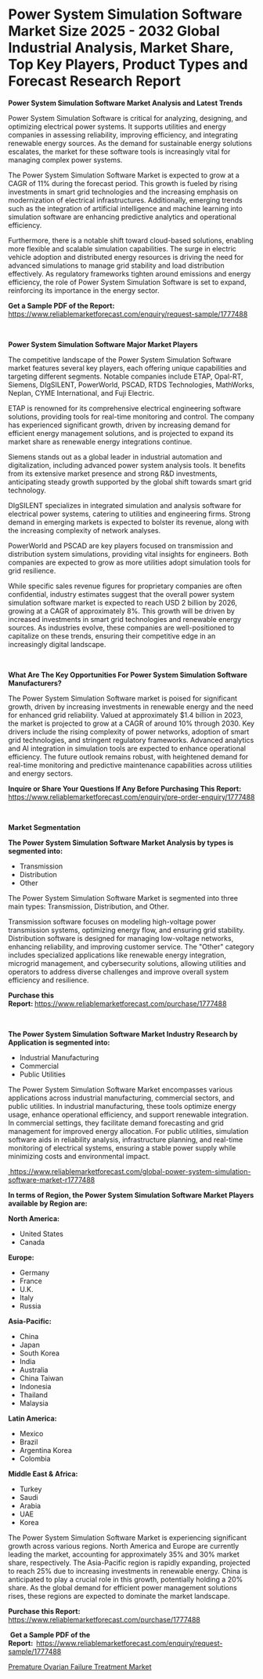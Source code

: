 <p><h1>Power System Simulation Software Market Size 2025 - 2032 Global Industrial Analysis, Market Share, Top Key Players, Product Types and Forecast Research Report</h1></p><p><strong>Power System Simulation Software Market Analysis and Latest Trends</strong></p>
<p><p>Power System Simulation Software is critical for analyzing, designing, and optimizing electrical power systems. It supports utilities and energy companies in assessing reliability, improving efficiency, and integrating renewable energy sources. As the demand for sustainable energy solutions escalates, the market for these software tools is increasingly vital for managing complex power systems.</p><p>The Power System Simulation Software Market is expected to grow at a CAGR of 11% during the forecast period. This growth is fueled by rising investments in smart grid technologies and the increasing emphasis on modernization of electrical infrastructures. Additionally, emerging trends such as the integration of artificial intelligence and machine learning into simulation software are enhancing predictive analytics and operational efficiency.</p><p>Furthermore, there is a notable shift toward cloud-based solutions, enabling more flexible and scalable simulation capabilities. The surge in electric vehicle adoption and distributed energy resources is driving the need for advanced simulations to manage grid stability and load distribution effectively. As regulatory frameworks tighten around emissions and energy efficiency, the role of Power System Simulation Software is set to expand, reinforcing its importance in the energy sector.</p></p>
<p><strong>Get a Sample PDF of the Report:&nbsp;</strong> <a href="https://www.reliablemarketforecast.com/enquiry/request-sample/1777488?utm_campaign=3103&utm_medium=2&utm_source=Github&utm_content=ia&utm_term=09032025&utm_id=power-system-simulation-software">https://www.reliablemarketforecast.com/enquiry/request-sample/1777488</a></p>
<p>&nbsp;</p>
<p><strong>Power System Simulation Software Major Market Players</strong></p>
<p><p>The competitive landscape of the Power System Simulation Software market features several key players, each offering unique capabilities and targeting different segments. Notable companies include ETAP, Opal-RT, Siemens, DIgSILENT, PowerWorld, PSCAD, RTDS Technologies, MathWorks, Neplan, CYME International, and Fuji Electric.</p><p>ETAP is renowned for its comprehensive electrical engineering software solutions, providing tools for real-time monitoring and control. The company has experienced significant growth, driven by increasing demand for efficient energy management solutions, and is projected to expand its market share as renewable energy integrations continue.</p><p>Siemens stands out as a global leader in industrial automation and digitalization, including advanced power system analysis tools. It benefits from its extensive market presence and strong R&D investments, anticipating steady growth supported by the global shift towards smart grid technology.</p><p>DIgSILENT specializes in integrated simulation and analysis software for electrical power systems, catering to utilities and engineering firms. Strong demand in emerging markets is expected to bolster its revenue, along with the increasing complexity of network analyses.</p><p>PowerWorld and PSCAD are key players focused on transmission and distribution system simulations, providing vital insights for engineers. Both companies are expected to grow as more utilities adopt simulation tools for grid resilience.</p><p>While specific sales revenue figures for proprietary companies are often confidential, industry estimates suggest that the overall power system simulation software market is expected to reach USD 2 billion by 2026, growing at a CAGR of approximately 8%. This growth will be driven by increased investments in smart grid technologies and renewable energy sources. As industries evolve, these companies are well-positioned to capitalize on these trends, ensuring their competitive edge in an increasingly digital landscape.</p></p>
<p>&nbsp;</p>
<p><strong>What Are The Key Opportunities For Power System Simulation Software Manufacturers?</strong></p>
<p><p>The Power System Simulation Software market is poised for significant growth, driven by increasing investments in renewable energy and the need for enhanced grid reliability. Valued at approximately $1.4 billion in 2023, the market is projected to grow at a CAGR of around 10% through 2030. Key drivers include the rising complexity of power networks, adoption of smart grid technologies, and stringent regulatory frameworks. Advanced analytics and AI integration in simulation tools are expected to enhance operational efficiency. The future outlook remains robust, with heightened demand for real-time monitoring and predictive maintenance capabilities across utilities and energy sectors.</p></p>
<p><strong>Inquire or Share Your Questions If Any Before Purchasing This Report:</strong> <a href="https://www.reliablemarketforecast.com/enquiry/pre-order-enquiry/1777488?utm_campaign=3103&utm_medium=2&utm_source=Github&utm_content=ia&utm_term=09032025&utm_id=power-system-simulation-software">https://www.reliablemarketforecast.com/enquiry/pre-order-enquiry/1777488</a></p>
<p>&nbsp;</p>
<p><strong>Market Segmentation</strong></p>
<p><strong>The Power System Simulation Software Market Analysis by types is segmented into:</strong></p>
<p><ul><li>Transmission</li><li>Distribution</li><li>Other</li></ul></p>
<p><p>The Power System Simulation Software Market is segmented into three main types: Transmission, Distribution, and Other. </p><p>Transmission software focuses on modeling high-voltage power transmission systems, optimizing energy flow, and ensuring grid stability. Distribution software is designed for managing low-voltage networks, enhancing reliability, and improving customer service. The "Other" category includes specialized applications like renewable energy integration, microgrid management, and cybersecurity solutions, allowing utilities and operators to address diverse challenges and improve overall system efficiency and resilience.</p></p>
<p><strong>Purchase this Report:&nbsp;</strong><a href="https://www.reliablemarketforecast.com/purchase/1777488?utm_campaign=3103&utm_medium=2&utm_source=Github&utm_content=ia&utm_term=09032025&utm_id=power-system-simulation-software">https://www.reliablemarketforecast.com/purchase/1777488</a></p>
<p>&nbsp;</p>
<p><strong>The Power System Simulation Software Market Industry Research by Application is segmented into:</strong></p>
<p><ul><li>Industrial Manufacturing</li><li>Commercial</li><li>Public Utilities</li></ul></p>
<p><p>The Power System Simulation Software Market encompasses various applications across industrial manufacturing, commercial sectors, and public utilities. In industrial manufacturing, these tools optimize energy usage, enhance operational efficiency, and support renewable integration. In commercial settings, they facilitate demand forecasting and grid management for improved energy allocation. For public utilities, simulation software aids in reliability analysis, infrastructure planning, and real-time monitoring of electrical systems, ensuring a stable power supply while minimizing costs and environmental impact.</p></p>
<p><a href="https://www.reliablemarketforecast.com/global-power-system-simulation-software-market-r1777488?utm_campaign=3103&utm_medium=2&utm_source=Github&utm_content=ia&utm_term=09032025&utm_id=power-system-simulation-software">&nbsp;https://www.reliablemarketforecast.com/global-power-system-simulation-software-market-r1777488</a></p>
<p><strong>In terms of Region, the Power System Simulation Software Market Players available by Region are:</strong></p>
<p>
    <p> <strong> North America: </strong>
        <ul>
            <li>United States</li>
            <li>Canada</li>
        </ul>
        </p> 
    <p> <strong> Europe: </strong>
        <ul>
            <li>Germany</li>
            <li>France</li>
            <li>U.K.</li>
            <li>Italy</li>
            <li>Russia</li>
        </ul>
        </p> 
    <p> <strong> Asia-Pacific: </strong>
        <ul>
            <li>China</li>
            <li>Japan</li>
            <li>South Korea</li>
            <li>India</li>
            <li>Australia</li>
            <li>China Taiwan</li>
            <li>Indonesia</li>
            <li>Thailand</li>
            <li>Malaysia</li>
        </ul>
        </p> 
    <p> <strong> Latin America: </strong>
        <ul>
            <li>Mexico</li>
            <li>Brazil</li>
            <li>Argentina Korea</li>
            <li>Colombia</li>
        </ul>
        </p> 
    <p> <strong> Middle East & Africa: </strong>
        <ul>
            <li>Turkey</li>
            <li>Saudi</li>
            <li>Arabia</li>
            <li>UAE</li>
            <li>Korea</li>
        </ul>
    </p>
    </p>
<p><p>The Power System Simulation Software Market is experiencing significant growth across various regions. North America and Europe are currently leading the market, accounting for approximately 35% and 30% market share, respectively. The Asia-Pacific region is rapidly expanding, projected to reach 25% due to increasing investments in renewable energy. China is anticipated to play a crucial role in this growth, potentially holding a 20% share. As the global demand for efficient power management solutions rises, these regions are expected to dominate the market landscape.</p></p>
<p><strong>Purchase this Report: </strong><a href="https://www.reliablemarketforecast.com/purchase/1777488?utm_campaign=3103&utm_medium=2&utm_source=Github&utm_content=ia&utm_term=09032025&utm_id=power-system-simulation-software">https://www.reliablemarketforecast.com/purchase/1777488</a></p>
<p>&nbsp;<strong>Get a Sample PDF of the Report:&nbsp;&nbsp;</strong><a href="https://www.reliablemarketforecast.com/enquiry/request-sample/1777488?utm_campaign=3103&utm_medium=2&utm_source=Github&utm_content=ia&utm_term=09032025&utm_id=power-system-simulation-software">https://www.reliablemarketforecast.com/enquiry/request-sample/1777488</a></p>
<p><strong></strong></p>
<p><p><a href="https://github.com/kaddahblejc/Market-Research-Report-List-1/blob/main/premature-ovarian-failure-treatment-market.md?utm_campaign=3103&utm_medium=2&utm_source=Github&utm_content=ia&utm_term=09032025&utm_id=power-system-simulation-software">Premature Ovarian Failure Treatment Market</a></p></p>